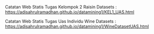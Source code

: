Catatan Web Statis Tugas Kelompok 2 Raisin Datasets :
https://adisahrulramadhan.github.io/datamining1/KEL1_UAS.html

Catatan Web Statis Tugas Uas Individu Wine Datasets :
https://adisahrulramadhan.github.io/datamining1/WineDatasetUAS.html
